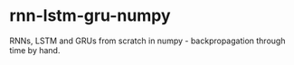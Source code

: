 # rnn-lstm-gru-numpy
RNNs, LSTM and GRUs from scratch in numpy - backpropagation through time by hand.
